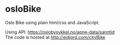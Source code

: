 # osloBike

Oslo Bike using plain html/css and JavaScript.  

Using API: https://oslobysykkel.no/apne-data/sanntid  
The code is hosted at http://eidjord.com/cityBike
